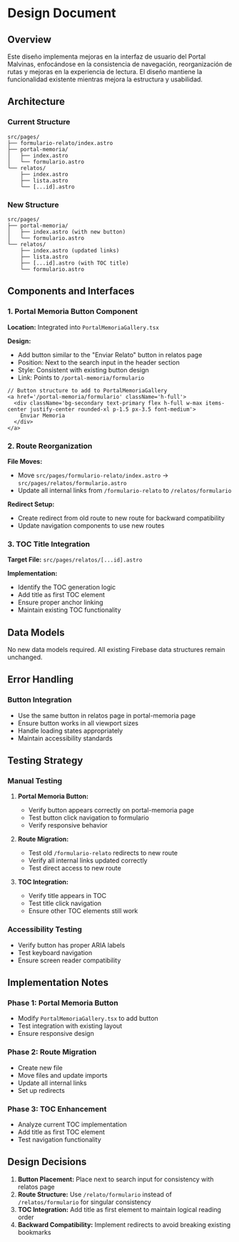 # Design Document

## Overview

Este diseño implementa mejoras en la interfaz de usuario del Portal Malvinas, enfocándose en la consistencia de navegación, reorganización de rutas y mejoras en la experiencia de lectura. El diseño mantiene la funcionalidad existente mientras mejora la estructura y usabilidad.

## Architecture

### Current Structure

```
src/pages/
├── formulario-relato/index.astro
├── portal-memoria/
│   ├── index.astro
│   └── formulario.astro
└── relatos/
    ├── index.astro
    ├── lista.astro
    └── [...id].astro
```

### New Structure

```
src/pages/
├── portal-memoria/
│   ├── index.astro (with new button)
│   └── formulario.astro
└── relatos/
    ├── index.astro (updated links)
    ├── lista.astro
    ├── [...id].astro (with TOC title)
    └── formulario.astro
```

## Components and Interfaces

### 1. Portal Memoria Button Component

**Location:** Integrated into `PortalMemoriaGallery.tsx`

**Design:**

- Add button similar to the "Enviar Relato" button in relatos page
- Position: Next to the search input in the header section
- Style: Consistent with existing button design
- Link: Points to `/portal-memoria/formulario`

```tsx
// Button structure to add to PortalMemoriaGallery
<a href='/portal-memoria/formulario' className='h-full'>
  <div className='bg-secondary text-primary flex h-full w-max items-center justify-center rounded-xl p-1.5 px-3.5 font-medium'>
    Enviar Memoria
  </div>
</a>
```

### 2. Route Reorganization

**File Moves:**

- Move `src/pages/formulario-relato/index.astro` → `src/pages/relatos/formulario.astro`
- Update all internal links from `/formulario-relato` to `/relatos/formulario`

**Redirect Setup:**

- Create redirect from old route to new route for backward compatibility
- Update navigation components to use new routes

### 3. TOC Title Integration

**Target File:** `src/pages/relatos/[...id].astro`

**Implementation:**

- Identify the TOC generation logic
- Add title as first TOC element
- Ensure proper anchor linking
- Maintain existing TOC functionality

## Data Models

No new data models required. All existing Firebase data structures remain unchanged.

## Error Handling

### Button Integration

- Use the same button in relatos page in portal-memoria page
- Ensure button works in all viewport sizes
- Handle loading states appropriately
- Maintain accessibility standards

## Testing Strategy

### Manual Testing

1. **Portal Memoria Button:**

   - Verify button appears correctly on portal-memoria page
   - Test button click navigation to formulario
   - Verify responsive behavior

2. **Route Migration:**

   - Test old `/formulario-relato` redirects to new route
   - Verify all internal links updated correctly
   - Test direct access to new route

3. **TOC Integration:**
   - Verify title appears in TOC
   - Test title click navigation
   - Ensure other TOC elements still work

### Accessibility Testing

- Verify button has proper ARIA labels
- Test keyboard navigation
- Ensure screen reader compatibility

## Implementation Notes

### Phase 1: Portal Memoria Button

- Modify `PortalMemoriaGallery.tsx` to add button
- Test integration with existing layout
- Ensure responsive design

### Phase 2: Route Migration

- Create new file
- Move files and update imports
- Update all internal links
- Set up redirects

### Phase 3: TOC Enhancement

- Analyze current TOC implementation
- Add title as first TOC element
- Test navigation functionality

## Design Decisions

1. **Button Placement:** Place next to search input for consistency with relatos page
2. **Route Structure:** Use `/relato/formulario` instead of `/relatos/formulario` for singular consistency
3. **TOC Integration:** Add title as first element to maintain logical reading order
4. **Backward Compatibility:** Implement redirects to avoid breaking existing bookmarks
